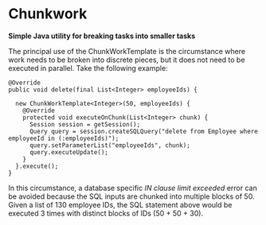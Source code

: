 Chunkwork
=========

__Simple Java utility for breaking tasks into smaller tasks__

The principal use of the ChunkWorkTemplate is the circumstance where work needs to be broken into discrete pieces, but it does not need to be executed in parallel.  Take the following example:


    @Override
    public void delete(final List<Integer> employeeIds) {

      new ChunkWorkTemplate<Integer>(50, employeeIds) {
        @Override
        protected void executeOnChunk(List<Integer> chunk) {
          Session session = getSession();
          Query query = session.createSQLQuery("delete from Employee where employeeId in (:employeeIds)");
          query.setParameterList("employeeIds", chunk);
          query.executeUpdate();
        }
      }.execute();
    }

In this circumstance, a database specific _IN clause limit exceeded_ error can be avoided because the SQL inputs are chunked into multiple blocks of 50.  Given a list of 130 employee IDs, the SQL statement above would be executed 3 times with distinct blocks of IDs (50 + 50 + 30).
